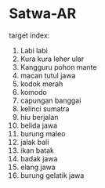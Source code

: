 # Satwa-AR

target index:
1. Labi labi
2. Kura kura leher ular
3. Kangguru pohon mante
4. macan tutul jawa
5. kodok merah
6. komodo
7. capungan banggai
8. kelinci sumatra
9. hiu berjalan
10. belida jawa
11. burung maleo
12. jalak bali
13. ikan batak
14. badak jawa
15. elang jawa
16. burung gelatik jawa